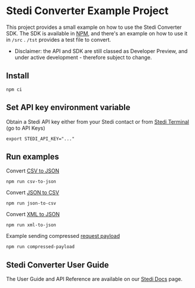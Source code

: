 # Stedi Converter Example Project

This project provides a small example on how to use the Stedi Converter SDK. The SDK is available in
[NPM](https://www.npmjs.com/package/@stedi/sdk-converter-node), and there's an example on how to use it in `/src`
. `/tst` provides a test file to convert.

- Disclaimer: the API and SDK are still classed as Developer Preview, and under active development - therefore subject
  to change.

## Install

```shell
npm ci
```

## Set API key environment variable

Obtain a Stedi API key either from your Stedi contact or from [Stedi Terminal](https://terminal.stedi.com/) (go to API
Keys)

```shell
export STEDI_API_KEY="..."
```

## Run examples

Convert [CSV to JSON](https://www.stedi.com/docs/api/converter#convert-csvToJson)

```
npm run csv-to-json
```

Convert [JSON to CSV](https://www.stedi.com/docs/api/converter#convert-jsonToCsv)

```
npm run json-to-csv
```

Convert [XML to JSON](https://www.stedi.com/docs/api/converter#convert-xmlToJson)

```
npm run xml-to-json
```

Example sending compressed [request payload](https://www.stedi.com/docs/converter#compression)

```
npm run compressed-payload
```

## Stedi Converter User Guide

The User Guide and API Reference are available on our [Stedi Docs](https://www.stedi.com/docs/converter) page.
